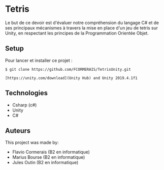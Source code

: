 # Tetris

Le but de ce devoir est d'évaluer notre compréhension du langage C# et de ses principaux mécanismes à travers la mise en place d'un jeu de tetris sur Unity, en respectant les principes de la Programmation Orientée Objet.


## Setup

Pour lancer et installer ce projet :

```
$ git clone https://github.com/FCORMERAIS/TetrisUnity.git
```
```
[https://unity.com/download](Unity Hub) and Unity 2019.4.1f1
```

## Technologies

* Csharp (c#)
* Unity
* C#

## Auteurs

This project was made by:

* Flavio Cormerais (B2 en informatique)
* Marius Bourse (B2 en informatique)
* Jules Outin (B2 en informatique)